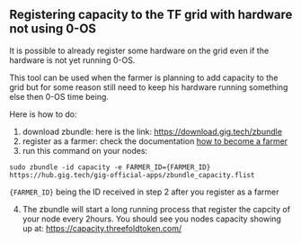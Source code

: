 ## Registering capacity to the TF grid with hardware not using 0-OS
It is possible to already register some hardware on the grid even if the hardware is not yet running 0-OS.

This tool can be used when the farmer is planning to add capacity to the grid but for some reason still need to keep his hardware running something else then 0-OS time being.

Here is how to do:
1. download zbundle: here is the link: https://download.gig.tech/zbundle
2. register as a farmer: check the documentation [how to become a farmer](README.md#register-as-a-farmer)
3. run this command on your nodes: 
```
sudo zbundle -id capacity -e FARMER_ID={FARMER_ID} https://hub.gig.tech/gig-official-apps/zbundle_capacity.flist
```
`{FARMER_ID}` being the ID received in step 2 after you register as a farmer

4. The zbundle will start a long running process that register the capcity of your node every 2hours. You should see you nodes capacity showing up at: https://capacity.threefoldtoken.com/

